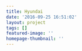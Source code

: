 ```yaml
---
title: Hyundai
date: '2016-09-25 16:51:02'
layout: project
tags: []
featured-image: ''
homepage-thumbnail: ''
---
```


